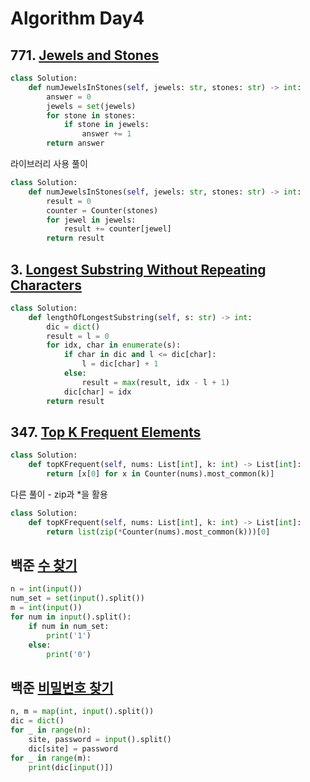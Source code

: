# Algorithm Day4

## 771. [Jewels and Stones](https://leetcode.com/problems/jewels-and-stones/)

```py
class Solution:
    def numJewelsInStones(self, jewels: str, stones: str) -> int:
        answer = 0
        jewels = set(jewels)
        for stone in stones:
            if stone in jewels:
                answer += 1
        return answer
```

라이브러리 사용 풀이

```py
class Solution:
    def numJewelsInStones(self, jewels: str, stones: str) -> int:
        result = 0
        counter = Counter(stones)
        for jewel in jewels:
            result += counter[jewel]
        return result
```

## 3. [Longest Substring Without Repeating Characters](https://leetcode.com/problems/longest-substring-without-repeating-characters/)

```py
class Solution:
    def lengthOfLongestSubstring(self, s: str) -> int:
        dic = dict()
        result = l = 0
        for idx, char in enumerate(s):
            if char in dic and l <= dic[char]:
                l = dic[char] + 1
            else:
                result = max(result, idx - l + 1)
            dic[char] = idx
        return result
```

## 347. [Top K Frequent Elements](https://leetcode.com/problems/top-k-frequent-elements/)

```py
class Solution:
    def topKFrequent(self, nums: List[int], k: int) -> List[int]:
        return [x[0] for x in Counter(nums).most_common(k)]
```

다른 풀이 - zip과 \*을 활용

```py
class Solution:
    def topKFrequent(self, nums: List[int], k: int) -> List[int]:
        return list(zip(*Counter(nums).most_common(k)))[0]
```

## 백준 [수 찾기](https://www.acmicpc.net/problem/1920)

```py
n = int(input())
num_set = set(input().split())
m = int(input())
for num in input().split():
    if num in num_set:
        print('1')
    else:
        print('0')
```

## 백준 [비밀번호 찾기](https://teamsparta.notion.site/a2f05982ca4b4702999f2abf96a852a4)

```py
n, m = map(int, input().split())
dic = dict()
for _ in range(n):
    site, password = input().split()
    dic[site] = password
for _ in range(m):
    print(dic[input()])
```

